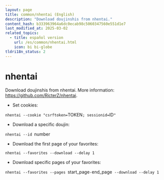 ```yaml
---
layout: page
title: common/nhentai (English)
description: "Download doujinshis from nhentai."
content_hash: b333963964a6dc0ecab98c5060347560e551d1e7
last_modified_at: 2025-03-02
related_topics:
  - title: español version
    url: /es/common/nhentai.html
    icon: bi bi-globe
tldri18n_status: 2
---
```

# nhentai

Download doujinshis from nhentai.
More information: <https://github.com/RicterZ/nhentai>.

- Set cookies:

`nhentai --cookie "csrftoken=`<span class="tldr-var badge badge-pill bg-dark-lm bg-white-dm text-white-lm text-dark-dm font-weight-bold">TOKEN</span>`; sessionid=`<span class="tldr-var badge badge-pill bg-dark-lm bg-white-dm text-white-lm text-dark-dm font-weight-bold">ID</span>`"`

- Download a specific doujin:

`nhentai --id `<span class="tldr-var badge badge-pill bg-dark-lm bg-white-dm text-white-lm text-dark-dm font-weight-bold">number</span>

- Download the first page of your favorites:

`nhentai --favorites --download --delay 1`

- Download specific pages of your favorites:

`nhentai --favorites --pages `<span class="tldr-var badge badge-pill bg-dark-lm bg-white-dm text-white-lm text-dark-dm font-weight-bold">start_page</span>`-`<span class="tldr-var badge badge-pill bg-dark-lm bg-white-dm text-white-lm text-dark-dm font-weight-bold">end_page</span>` --download --delay 1`
